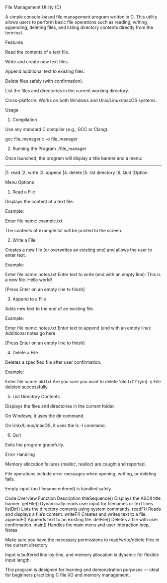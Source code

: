File Management Utility (C)

A simple console-based file management program written in C.
This utility allows users to perform basic file operations such as reading, writing, appending, deleting files, and listing directory contents directly from the terminal.

Features

Read the contents of a text file.

Write and create new text files.

Append additional text to existing files.

Delete files safely (with confirmation).

List the files and directories in the current working directory.

Cross-platform: Works on both Windows and Unix/Linux/macOS systems.

Usage
1. Compilation

Use any standard C compiler (e.g., GCC or Clang).

gcc file_manager.c -o file_manager

2. Running the Program
./file_manager


Once launched, the program will display a title banner and a menu:

________________
|1. read
|2. write
|3. append
|4. delete
|5. list directory
|6. Quit
|Option:

Menu Options
1. Read a File

Displays the content of a text file.

Example:

Enter file name: example.txt


The contents of example.txt will be printed to the screen.

2. Write a File

Creates a new file (or overwrites an existing one) and allows the user to enter text.

Example:

Enter file name: notes.txt
Enter text to write (end with an empty line):
This is a new file.
Hello world!

[Press Enter on an empty line to finish]

3. Append to a File

Adds new text to the end of an existing file.

Example:

Enter file name: notes.txt
Enter text to append (end with an empty line):
Additional notes go here.

[Press Enter on an empty line to finish]

4. Delete a File

Deletes a specified file after user confirmation.

Example:

Enter file name: old.txt
Are you sure you want to delete 'old.txt'? (y/n): y
File deleted successfully.

5. List Directory Contents

Displays the files and directories in the current folder.

On Windows, it uses the dir command.

On Unix/Linux/macOS, it uses the ls -l command.

6. Quit

Exits the program gracefully.

Error Handling

Memory allocation failures (malloc, realloc) are caught and reported.

File operations include error messages when opening, writing, or deleting fails.

Empty input (no filename entered) is handled safely.

Code Overview
Function	Description
titleSequence()	Displays the ASCII title banner.
getFile()	Dynamically reads user input for filenames or text lines.
listDir()	Lists the directory contents using system commands.
readF()	Reads and displays a file’s content.
writeF()	Creates and writes text to a file.
appendF()	Appends text to an existing file.
delFile()	Deletes a file with user confirmation.
main()	Handles the main menu and user interaction loop.
Notes

Make sure you have the necessary permissions to read/write/delete files in the current directory.

Input is buffered line-by-line, and memory allocation is dynamic for flexible input length.

This program is designed for learning and demonstration purposes — ideal for beginners practicing C file I/O and memory management.
